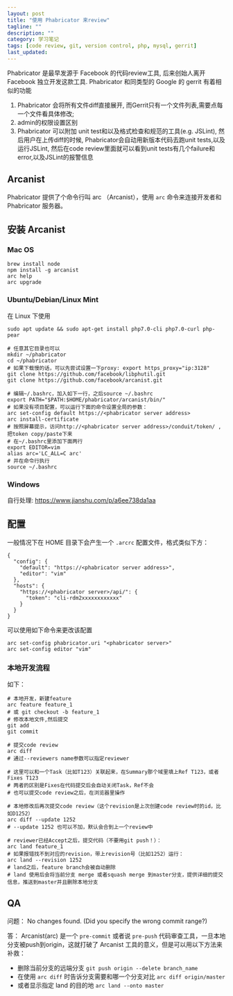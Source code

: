 ```yaml
---
layout: post
title: "使用 Phabricator 来review"
tagline: ""
description: ""
category: 学习笔记
tags: [code review, git, version control, php, mysql, gerrit]
last_updated: 
---
```


Phabricator 是最早发源于 Facebook 的代码review工具, 后来创始人离开 Facebook 独立开发这款工具. Phabricator 和同类型的 Google 的 gerrit 有着相似的功能

1. Phabricator 会将所有文件diff直接展开, 而Gerrit只有一个文件列表,需要点每一个文件看具体修改;   
2. admin的权限设置区别
3. Phabricator 可以附加 unit test和以及格式检查和规范的工具(e.g. JSLint), 然后用户在上传diff的时候, Phabricator会自动用新版本代码去跑unit tests,以及运行JSLint, 然后在code review里面就可以看到unit tests有几个failure和error,以及JSLint的报警信息

## Arcanist
Phabricator 提供了个命令行叫 arc （Arcanist），使用 `arc` 命令来连接开发者和 Phabricator 服务器。

## 安装 Arcanist

### Mac OS

    brew install node
    npm install -g arcanist
    arc help
    arc upgrade

### Ubuntu/Debian/Linux Mint
在 Linux 下使用

    sudo apt update && sudo apt-get install php7.0-cli php7.0-curl php-pear
    
    # 任意其它目录也可以
    mkdir ~/phabricator
    cd ~/phabricator
    # 如果下载慢的话，可以先尝试设置一下proxy: export https_proxy="ip:3128"
    git clone https://github.com/facebook/libphutil.git
    git clone https://github.com/facebook/arcanist.git
    
    # 编辑~/.bashrc，加入如下一行，之后source ~/.bashrc
    export PATH="$PATH:$HOME/phabricator/arcanist/bin/"
    # 如果没有项目配置，可以运行下面的命令设置全局的参数：
    arc set-config default https://<phabricator server address>
    arc install-certificate
    # 按照屏幕提示，访问http://<phabricator server address>/conduit/token/ ,把token copy/paste下来
    # 在~/.bashrc里添加下面两行
    export EDITOR=vim
    alias arc='LC_ALL=C arc'
    # 并在命令行执行
    source ~/.bashrc

### Windows

自行处理: https://www.jianshu.com/p/a6ee738da1aa

## 配置
一般情况下在 HOME 目录下会产生一个 `.arcrc` 配置文件，格式类似下方：

    {
      "config": {
        "default": "https://<phabricator server address>",
        "editor": "vim"
      },
      "hosts": {
        "https://<phabricator server>/api/": {
          "token": "cli-rdm2xxxxxxxxxxxx"
        }
      }
    }

可以使用如下命令来更改该配置

    arc set-config phabricator.uri "<phabricator server>"
    arc set-config editor "vim"

### 本地开发流程
如下：

    # 本地开发，新建feature
    arc feature feature_1
    # 或 git checkout -b feature_1
    # 修改本地文件,然后提交
    git add
    git commit
     
    # 提交code review
    arc diff
    # 通过--reviewers name参数可以指定reviewer
     
    # 这里可以和一个Task（比如T123）关联起来，在Summary那个域里填上Ref T123，或者Fixes T123
    # 两者的区别是Fixes在代码提交后会自动关闭Task，Ref不会
    # 也可以提交code review之后，在浏览器里操作
     
    # 本地修改后再次提交code review（这个revision是上次创建code review时的id，比如D1252）
    arc diff --update 1252
    # --update 1252 也可以不加，默认会合到上一个review中
     
    # reviewer已经Accept之后，提交代码（不要用git push！）：
    arc land feature_1
    # 如果报错找不到对应的revision，带上revision号（比如1252）运行：
    arc land --revision 1252
    # land之后，feature branch会被自动删除
    # land 使用后会将当前分支 merge 或者squash merge 到master分支，提供详细的提交信息，推送到master并且删除本地分支


## QA
问题： No changes found. (Did you specify the wrong commit range?)

答： Arcanist(arc) 是一个 `pre-commit` 或者说 `pre-push` 代码审查工具，一旦本地分支被push到origin，这就打破了 Arcanist 工具的意义，但是可以用以下方法来补救：

- 删除当前分支的远端分支 `git push origin --delete branch_name`
- 在使用 `arc diff` 时告诉分支需要和哪一个分支对比 `arc diff origin/master`
- 或者显示指定 land 的目的地 `arc land --onto master`

